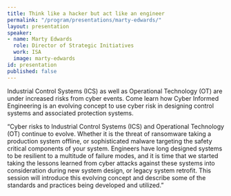 ```yaml
---
title: Think like a hacker but act like an engineer
permalink: "/program/presentations/marty-edwards/"
layout: presentation
speaker:
- name: Marty Edwards
  role: Director of Strategic Initiatives
  work: ISA
  image: marty-edwards
id: presentation
published: false
---
```


Industrial Control Systems (ICS) as well as Operational Technology (OT) are under increased risks from cyber events.  Come learn how Cyber Informed Engineering is an evolving concept to use cyber risk in designing control systems and associated protection systems.

“Cyber risks to Industrial Control Systems (ICS) and Operational Technology (OT) continue to evolve.  Whether it is the threat of ransomware taking a production system offline, or sophisticated malware targeting the safety critical components of your system.  Engineers have long designed systems to be resilient to a multitude of failure modes, and it is time that we started taking the lessons learned from cyber attacks against these systems into consideration during new system design, or legacy system retrofit.  This session will introduce this evolving concept and describe some of the standards and practices being developed and utilized.”